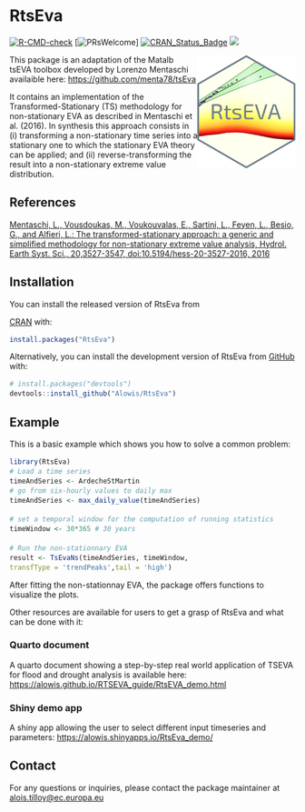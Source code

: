
<!-- README.md is generated from README.Rmd. Please edit that file -->

# RtsEva

<!-- badges: start -->

[![R-CMD-check](https://github.com/Alowis/RtsEva/actions/workflows/R-CMD-check.yaml/badge.svg)](https://github.com/Alowis/RtsEva/actions/workflows/R-CMD-check.yaml)
\[![PRsWelcome](https://img.shields.io/badge/PRs-welcome-brightgreen.svg?style=flat-square)\]
[![CRAN_Status_Badge](http://www.r-pkg.org/badges/version/RtsEva)](https://cran.r-project.org/package=RtsEva)
![](https://cranlogs.r-pkg.org/badges/grand-total/RtsEva)
<!-- badges: end -->

<img src="man/figures/RtsEVA.png" align="right" height="200"/>

This package is an adaptation of the Matalb tsEVA toolbox developed by
Lorenzo Mentaschi availaible here: <https://github.com/menta78/tsEva>

It contains an implementation of the Transformed-Stationary (TS)
methodology for non-stationary EVA as described in Mentaschi et
al. (2016). In synthesis this approach consists in (i) transforming a
non-stationary time series into a stationary one to which the stationary
EVA theory can be applied; and (ii) reverse-transforming the result into
a non-stationary extreme value distribution.

## References

[Mentaschi, L., Vousdoukas, M., Voukouvalas, E., Sartini, L., Feyen, L.,
Besio, G., and Alfieri, L.: The transformed-stationary approach: a
generic and simplified methodology for non-stationary extreme value
analysis, Hydrol. Earth Syst. Sci., 20,3527-3547,
doi:10.5194/hess-20-3527-2016,
2016](https://hess.copernicus.org/articles/20/3527/2016/)

## Installation

You can install the released version of RtsEva from

[CRAN](https://CRAN.R-project.org) with:

``` r
install.packages("RtsEva")
```

Alternatively, you can install the development version of RtsEva from
[GitHub](https://github.com/) with:

``` r
# install.packages("devtools")
devtools::install_github("Alowis/RtsEva")
```

## Example

This is a basic example which shows you how to solve a common problem:

``` r
library(RtsEva)
# Load a time series
timeAndSeries <- ArdecheStMartin
# go from six-hourly values to daily max
timeAndSeries <- max_daily_value(timeAndSeries)

# set a temporal window for the computation of running statistics
timeWindow <- 30*365 # 30 years

# Run the non-stationnary EVA
result <- TsEvaNs(timeAndSeries, timeWindow,
transfType = 'trendPeaks',tail = 'high')
```

After fitting the non-stationnay EVA, the package offers functions to
visualize the plots.

Other resources are available for users to get a grasp of RtsEva and
what can be done with it:

### Quarto document

A quarto document showing a step-by-step real world application of TSEVA
for flood and drought analysis is available here:
<https://alowis.github.io/RTSEVA_guide/RtsEVA_demo.html>

### Shiny demo app

A shiny app allowing the user to select different input timeseries and
parameters: <https://alowis.shinyapps.io/RtsEva_demo/>

## Contact

For any questions or inquiries, please contact the package maintainer at
<alois.tilloy@ec.europa.eu>
